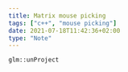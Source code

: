 ```yaml
---
title: Matrix mouse picking
tags: ["c++", "mouse picking"]
date: 2021-07-18T11:42:36+02:00
type: "Note"
---
```


`glm::unProject` 
